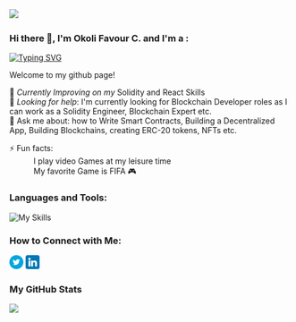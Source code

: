 <img src="https://images.unsplash.com/photo-1444492417251-9c84a5fa18e0?ixlib=rb-1.2.1&ixid=eyJhcHBfaWQiOjEyMDd9&auto=format&fit=crop&w=975&h=300&q=80"/>
 

### Hi there 👋, I'm Okoli Favour C. and I'm a :
[![Typing SVG](https://readme-typing-svg.herokuapp.com?font=Comic+Sans&size=22&pause=1000&color=E23110&width=435&lines=Blockchain+Developer;Frontend+Developer)](https://git.io/typing-svg)

Welcome to my github page! <br> 
 
<!-- Resume:  [Okoli Favour C](https://resume.okoli.com) (PDF download) -->
 
 
🌱 *Currently Improving on my* Solidity and React Skills<br> 
🤔 *Looking for help*: I'm currently looking for Blockchain Developer roles as I can work as a Solidity Engineer, Blockchain Expert etc.<br>
💬 Ask me about: how to Write Smart Contracts, Building a Decentralized App, Building Blockchains, creating ERC-20 tokens, NFTs etc. <br>
 
⚡ Fun facts:<br>
&nbsp;&nbsp;&nbsp;&nbsp;&nbsp;&nbsp;&nbsp;&nbsp;&nbsp;&nbsp; I play video Games at my leisure time<br>
&nbsp;&nbsp;&nbsp;&nbsp;&nbsp;&nbsp;&nbsp;&nbsp;&nbsp;&nbsp; My favorite Game is FIFA  🎮  <br>
 
### Languages and Tools:

<img src="https://camo.githubusercontent.com/02fd451f2a155529b8f478c925b44e2dfedab8cd3373a551e09f2849716667df/68747470733a2f2f736b696c6c69636f6e732e6465762f69636f6e733f693d68746d6c2c6373732c6a732c6e6578742c7673636f64652c63732c646f746e65742c626f6f7473747261702c666c75747465722c6769746875622c736f6c6964697479" alt="My Skills" data-canonical-src="https://skillicons.dev/icons?i=html,css,js,React,NEXT JS,github,solidity" style="max-width: 100%;">



### How to Connect with Me:
<a href="https://twitter.com/okolicodes" rel="nofollow"><img alt="Adebayo's Twitter Link" src="https://github.com/OleanjiKingCode/OleanjiKingCode/raw/master/003-twitter.png" width="5%" style="max-width: 100%;"></a>
<a href="https://www.linkedin.com/in/chimdiuto-okoli-32a2191b2/" rel="nofollow"><img src="https://github.com/OleanjiKingCode/OleanjiKingCode/raw/master/004-linkedin.png" width="5%" style="max-width: 100%;"></a>
### My GitHub Stats
<img 
   src="https://github-readme-stats.vercel.app/api?username=okolicodes7&show_icons=true&theme=tokyonight" 
/>
